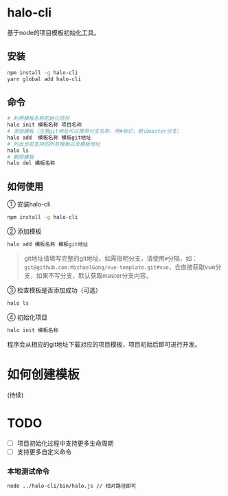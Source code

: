 # halo-cli
基于node的项目模板初始化工具。

## 安装
``` bash
npm install -g halo-cli
yarn global add halo-cli
```

## 命令
``` bash
# 利用模板名称初始化项目
halo init 模板名称 项目名称
# 添加模板（注意git地址可以携带分支名称，用#标识，默认master分支）
halo add  模板名称 模板git地址
# 列出当前支持的所有模板以及模板地址
halo ls
# 删除模板
halo del 模板名称
```

## 如何使用

① 安装halo-cli
``` bash
npm install -g halo-cli
```
② 添加模板
``` bash
halo add 模板名称 模板git地址
```
> git地址请填写完整的git地址，如需指明分支，请使用`#`分隔，如：`git@github.com:MichaelGong/vue-template.git#vue`，会直接获取vue分支，如果不写分支，默认获取master分支内容。

③ 检查模板是否添加成功（可选）
``` bash
halo ls
```
④ 初始化项目
``` bash
halo init 模板名称
```
程序会从相应的git地址下载对应的项目模板，项目初始后即可进行开发。

# 如何创建模板
(待续)

# TODO
- [ ] 项目初始化过程中支持更多生命周期
- [ ] 支持更多自定义命令

### 本地测试命令
``` bash
node ../halo-cli/bin/halo.js // 相对路径即可
```
